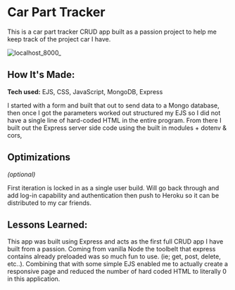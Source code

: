 # Car Part Tracker
This is a car part tracker CRUD app built as a passion project to help me keep track of the project car I have.

![localhost_8000_](https://user-images.githubusercontent.com/116237761/202632771-12d2ba1c-d8c9-40f6-9c3a-552f6f6debab.png)

## How It's Made:

**Tech used:** EJS, CSS, JavaScript, MongoDB, Express

I started with a form and built that out to send data to a Mongo database, then once I got the parameters worked out structured my EJS so I did not have a single line of hard-coded HTML in the entire program. From there I built out the Express server side code using the built in modules + dotenv & cors, 

## Optimizations
*(optional)*

First iteration is locked in as a single user build. Will go back through and add log-in capability and authentication then push to Heroku so it can be distributed to my car friends.

## Lessons Learned:

This app was built using Express and acts as the first full CRUD app I have built from a passion. Coming from vanilla Node the toolbelt that express contains already preloaded was so much fun to use. (ie; get, post, delete, etc..). Combining that with some simple EJS enabled me to actually create a responsive page and reduced the number of hard coded HTML to literally 0 in this application. 



